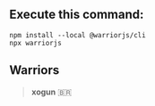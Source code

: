 ## Execute this command:  
  ```
  npm install --local @warriorjs/cli
  npx warriorjs
  ```

## Warriors
  > **xogun** 🇧🇷
